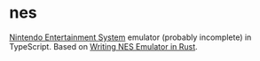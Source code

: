 # nes

[Nintendo Entertainment System](https://en.wikipedia.org/wiki/Nintendo_Entertainment_System) emulator (probably incomplete) in TypeScript. Based on [Writing NES Emulator in Rust](https://bugzmanov.github.io/nes_ebook/).

